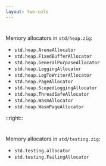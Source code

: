 ```yaml
---
layout: two-cols
---
```

<h1><Anchor 
  href="https://github.com/ziglang/zig/blob/master/lib/std/heap.zig" 
  text="std.heap" /></h1>

<div>
  <p>Memory allocators in <code class="inline-code">std/heap.zig</code>:</p>
</div>

- <code class="inline-code">std.heap.ArenaAllocator</code>
- <code class="inline-code">std.heap.FixedBufferAllocator</code>
- <code class="inline-code">std.heap.GeneralPurposeAllocator</code>
- <code class="inline-code">std.heap.LoggingAllocator</code>
- <code class="inline-code">std.heap.LogToWriterAllocator</code>
- <code class="inline-code">std.heap.PageAllocator</code>
- <code class="inline-code">std.heap.ScopedLoggingAllocator</code>
- <code class="inline-code">std.heap.ThreadSafeAllocator</code>
- <code class="inline-code">std.heap.WasmAllocator</code>
- <code class="inline-code">std.heap.WasmPageAllocator</code>

::right::

<h1><Anchor 
  href="https://github.com/ziglang/zig/blob/master/lib/std/testing.zig" 
  text="std.testing" /></h1>

<div>
  <p>Memory allocators in <code class="inline-code">std/testing.zig</code>:</p>
</div>

- <code class="inline-code">std.testing.allocator</code>
- <code class="inline-code">std.testing.FailingAllocator</code>

<!--
Tip: read a few tests of the memory allocators (and the memory pools) in std.heap.
-->
